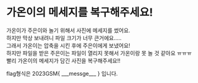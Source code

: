 # 가온이의 메세지를 복구해주세요!

가온이가 주은이와 놀기 위해서 사진에 메세지를 썼어요.     
하지만 막상 보내려니 파일 크기가 너무 큰거에요.....      
그래서 가온이는 압축을 시킨 후에 주은이에게 보냈어요!       
하지만 파일을 받은 주은이는 파일이 열리지 못해서 가온이랑 못 놀 것 같아요 ㅠㅠㅠ     
빨리 가온이의 메세지가 담긴 사진을 복구해주세요!!

flag형식은 2023GSM{ \_\_\_messge___ } 입니다.